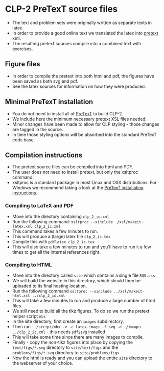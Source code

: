 # CLP-2 PreTexT source files
* The text and problem sets were originally written as separate texts in latex.
* In order to provide a good online text we translated the latex into  [pretext](https://pretextbook.org/) xml.
* The resulting pretext sources compile into a combined text with exercises.

## Figure files
* In order to compile the pretext into both html and pdf, the figures have been saved as both svg and pdf.
* See the latex sources for information on how they were produced.

## Minimal PreTexT installation
* You do not need to install all of [PreTexT](https://pretextbook.org/) to build CLP-2.
* We include here the minimum necessary pretext XSL files needed.
* Minor changes have been made to allow for CLP styling - those changes are tagged in the source.
* In time those styling options will be absorbed into the standard PreTexT code base.

## Compilation instructions
* The pretext source files can be compiled into html and PDF.
* The user does not need to install pretext, but only the xsltproc command.
* xsltproc is a standard package in most Linux and OSX distributions. For Windows we recommend taking a look at the [PreTexT installation instructions](https://pretextbook.org/tools.html).

### Compiling to LaTeX and PDF
* Move into the directory containing `clp_2_ic.xml`
* Run the following command:
`xsltproc --xinclude ./xsl/makeit-latex.xsl clp_2_ic.xml`
* This command takes a few minutes to run.
* This will produce a (large) latex file `clp_2_ic.tex`
* Compile this with `pdflatex clp_2_ic.tex`
* This will also take a few minutes to run and you'll have to run it a few times to get all the internal references right.

### Compiling to HTML
* Move into the directory called `site` which contains a single file `RQS.css`
* We will build the website in this directory, which should then be uploaded to its final hosting location.
* Run the following command
`xsltproc --xinclude ../xsl/makeit-html.xsl ../clp_2_ic.xml`
* This will take a few minutes to run and produce a large number of html files.
* We still need to build all the tikz figures. To do so we run the pretext helper script `mbx`
* In the site directory, first create an `images` subdirectory.
* Then run `../script/mbx -v -c latex-image -f svg -d ./images ../clp_2_ic.xml`  - this needs `pdf2svg` installed
* This will take some time since there are many images to compile.
* Finally - copy the non-tikz figures into place by copying the `text/figs/*.svg` directory to `site/text/figs` and the `problems/figs/*.svg` directory to `site/problems/figs`
* Now the html is ready and you can upload the entire `site` directory to the webserver of your choice.
